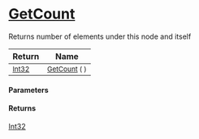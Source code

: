 # [GetCount](./HierarchyElement-100664055.md)

Returns number of elements under this node and itself

| Return | Name | 
| --- | --- | 
| <sub>[Int32](https://docs.microsoft.com/en-us/dotnet/api/System.Int32)</sub>| <sub>[GetCount](./HierarchyElement-100664055.md) (  )</sub>| <br>


#### Parameters

#### Returns
[Int32](https://docs.microsoft.com/en-us/dotnet/api/System.Int32)